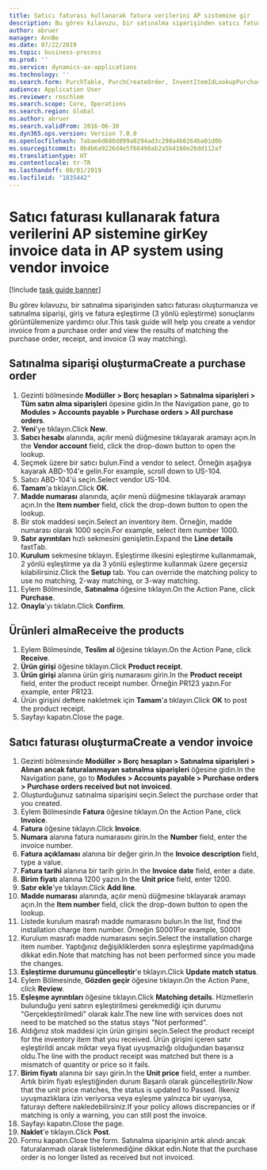 ```yaml
---
title: Satıcı faturası kullanarak fatura verilerini AP sistemine gir
description: Bu görev kılavuzu, bir satınalma siparişinden satıcı faturası oluşturmanıza ve satınalma siparişi, giriş ve fatura eşleştirme (3 yönlü eşleştirme) sonuçlarını görüntülemenize yardımcı olur.
author: abruer
manager: AnnBe
ms.date: 07/22/2019
ms.topic: business-process
ms.prod: ''
ms.service: dynamics-ax-applications
ms.technology: ''
ms.search.form: PurchTable, PurchCreateOrder, InventItemIdLookupPurchase, PurchEditLines, VendEditInvoice, InventItemIdLookupSimple, VendInvoiceMatchingDetails
audience: Application User
ms.reviewer: roschlom
ms.search.scope: Core, Operations
ms.search.region: Global
ms.author: abruer
ms.search.validFrom: 2016-06-30
ms.dyn365.ops.version: Version 7.0.0
ms.openlocfilehash: 7abae6d680d899a0294ad3c298a4b0264ba01d0b
ms.sourcegitcommit: 8b4b6a9226d4e5f66498ab2a5b4160e26dd112af
ms.translationtype: HT
ms.contentlocale: tr-TR
ms.lasthandoff: 08/01/2019
ms.locfileid: "1835442"
---
```

# <a name="key-invoice-data-in-ap-system-using-vendor-invoice"></a><span data-ttu-id="98a83-103">Satıcı faturası kullanarak fatura verilerini AP sistemine gir</span><span class="sxs-lookup"><span data-stu-id="98a83-103">Key invoice data in AP system using vendor invoice</span></span>

[!include [task guide banner](../../includes/task-guide-banner.md)]

<span data-ttu-id="98a83-104">Bu görev kılavuzu, bir satınalma siparişinden satıcı faturası oluşturmanıza ve satınalma siparişi, giriş ve fatura eşleştirme (3 yönlü eşleştirme) sonuçlarını görüntülemenize yardımcı olur.</span><span class="sxs-lookup"><span data-stu-id="98a83-104">This task guide will help you create a vendor invoice from a purchase order and view the results of matching the purchase order, receipt, and invoice (3 way matching).</span></span>


## <a name="create-a-purchase-order"></a><span data-ttu-id="98a83-105">Satınalma siparişi oluşturma</span><span class="sxs-lookup"><span data-stu-id="98a83-105">Create a purchase order</span></span>
1. <span data-ttu-id="98a83-106">Gezinti bölmesinde **Modüller > Borç hesapları > Satınalma siparişleri > Tüm satın alma siparişleri** öpesine gidin.</span><span class="sxs-lookup"><span data-stu-id="98a83-106">In the Navigation pane, go to **Modules > Accounts payable > Purchase orders > All purchase orders**.</span></span>
2. <span data-ttu-id="98a83-107">**Yeni**'ye tıklayın.</span><span class="sxs-lookup"><span data-stu-id="98a83-107">Click **New**.</span></span>
3. <span data-ttu-id="98a83-108">**Satıcı hesabı** alanında, açılır menü düğmesine tıklayarak aramayı açın.</span><span class="sxs-lookup"><span data-stu-id="98a83-108">In the **Vendor account** field, click the drop-down button to open the lookup.</span></span>
4. <span data-ttu-id="98a83-109">Seçmek üzere bir satıcı bulun.</span><span class="sxs-lookup"><span data-stu-id="98a83-109">Find a vendor to select.</span></span> <span data-ttu-id="98a83-110">Örneğin aşağıya kayarak ABD-104'e gelin.</span><span class="sxs-lookup"><span data-stu-id="98a83-110">For example, scroll down to US-104.</span></span>
5. <span data-ttu-id="98a83-111">Satıcı ABD-104'ü seçin.</span><span class="sxs-lookup"><span data-stu-id="98a83-111">Select vendor US-104.</span></span>
6. <span data-ttu-id="98a83-112">**Tamam**'a tıklayın.</span><span class="sxs-lookup"><span data-stu-id="98a83-112">Click **OK**.</span></span>
7. <span data-ttu-id="98a83-113">**Madde numarası** alanında, açılır menü düğmesine tıklayarak aramayı açın.</span><span class="sxs-lookup"><span data-stu-id="98a83-113">In the **Item number** field, click the drop-down button to open the lookup.</span></span>
8. <span data-ttu-id="98a83-114">Bir stok maddesi seçin.</span><span class="sxs-lookup"><span data-stu-id="98a83-114">Select an inventory item.</span></span> <span data-ttu-id="98a83-115">Örneğin, madde numarası olarak 1000 seçin.</span><span class="sxs-lookup"><span data-stu-id="98a83-115">For example, select item number 1000.</span></span>
9. <span data-ttu-id="98a83-116">**Satır ayrıntıları** hızlı sekmesini genişletin.</span><span class="sxs-lookup"><span data-stu-id="98a83-116">Expand the **Line details** fastTab.</span></span>
10. <span data-ttu-id="98a83-117">**Kurulum** sekmesine tıklayın. Eşleştirme ilkesini eşleştirme kullanmamak, 2 yönlü eşleştirme ya da 3 yönlü eşleştirme kullanmak üzere geçersiz kılabilirsiniz.</span><span class="sxs-lookup"><span data-stu-id="98a83-117">Click the **Setup** tab. You can override the matching policy to use no matching, 2-way matching, or 3-way matching.</span></span>  
11. <span data-ttu-id="98a83-118">Eylem Bölmesinde, **Satınalma** öğesine tıklayın.</span><span class="sxs-lookup"><span data-stu-id="98a83-118">On the Action Pane, click **Purchase**.</span></span>
12. <span data-ttu-id="98a83-119">**Onayla**'yı tıklatın.</span><span class="sxs-lookup"><span data-stu-id="98a83-119">Click **Confirm**.</span></span>

## <a name="receive-the-products"></a><span data-ttu-id="98a83-120">Ürünleri alma</span><span class="sxs-lookup"><span data-stu-id="98a83-120">Receive the products</span></span>
1. <span data-ttu-id="98a83-121">Eylem Bölmesinde, **Teslim al** öğesine tıklayın.</span><span class="sxs-lookup"><span data-stu-id="98a83-121">On the Action Pane, click **Receive**.</span></span>
2. <span data-ttu-id="98a83-122">**Ürün girişi** öğesine tıklayın.</span><span class="sxs-lookup"><span data-stu-id="98a83-122">Click **Product receipt**.</span></span>
3. <span data-ttu-id="98a83-123">**Ürün girişi** alanına ürün giriş numarasını girin.</span><span class="sxs-lookup"><span data-stu-id="98a83-123">In the **Product receipt** field, enter the product receipt number.</span></span> <span data-ttu-id="98a83-124">Örneğin PR123 yazın.</span><span class="sxs-lookup"><span data-stu-id="98a83-124">For example, enter PR123.</span></span>
4. <span data-ttu-id="98a83-125">Ürün girişini deftere nakletmek için **Tamam**'a tıklayın.</span><span class="sxs-lookup"><span data-stu-id="98a83-125">Click **OK** to post the product receipt.</span></span>
5. <span data-ttu-id="98a83-126">Sayfayı kapatın.</span><span class="sxs-lookup"><span data-stu-id="98a83-126">Close the page.</span></span>

## <a name="create-a-vendor-invoice"></a><span data-ttu-id="98a83-127">Satıcı faturası oluşturma</span><span class="sxs-lookup"><span data-stu-id="98a83-127">Create a vendor invoice</span></span>
1. <span data-ttu-id="98a83-128">Gezinti bölmesinde **Modüller > Borç hesapları > Satınalma siparişleri > Alınan ancak faturalanmayan satınalma siparişleri** öğesine gidin.</span><span class="sxs-lookup"><span data-stu-id="98a83-128">In the Navigation pane, go to **Modules > Accounts payable > Purchase orders > Purchase orders received but not invoiced**.</span></span>
2. <span data-ttu-id="98a83-129">Oluşturduğunuz satınalma siparişini seçin.</span><span class="sxs-lookup"><span data-stu-id="98a83-129">Select the purchase order that you created.</span></span>
3. <span data-ttu-id="98a83-130">Eylem Bölmesinde **Fatura** öğesine tıklayın.</span><span class="sxs-lookup"><span data-stu-id="98a83-130">On the Action Pane, click **Invoice**.</span></span>
4. <span data-ttu-id="98a83-131">**Fatura** öğesine tıklayın.</span><span class="sxs-lookup"><span data-stu-id="98a83-131">Click **Invoice**.</span></span>
5. <span data-ttu-id="98a83-132">**Numara** alanına fatura numarasını girin.</span><span class="sxs-lookup"><span data-stu-id="98a83-132">In the **Number** field, enter the invoice number.</span></span>
6. <span data-ttu-id="98a83-133">**Fatura açıklaması** alanına bir değer girin.</span><span class="sxs-lookup"><span data-stu-id="98a83-133">In the **Invoice description** field, type a value.</span></span>
7. <span data-ttu-id="98a83-134">**Fatura tarihi** alanına bir tarih girin.</span><span class="sxs-lookup"><span data-stu-id="98a83-134">In the **Invoice date** field, enter a date.</span></span>
8. <span data-ttu-id="98a83-135">**Birim fiyatı** alanına 1200 yazın.</span><span class="sxs-lookup"><span data-stu-id="98a83-135">In the **Unit price** field, enter 1200.</span></span>
9. <span data-ttu-id="98a83-136">**Satır ekle**'ye tıklayın.</span><span class="sxs-lookup"><span data-stu-id="98a83-136">Click **Add line**.</span></span>
10. <span data-ttu-id="98a83-137">**Madde numarası** alanında, açılır menü düğmesine tıklayarak aramayı açın.</span><span class="sxs-lookup"><span data-stu-id="98a83-137">In the **Item number** field, click the drop-down button to open the lookup.</span></span>
11. <span data-ttu-id="98a83-138">Listede kurulum masrafı madde numarasını bulun.</span><span class="sxs-lookup"><span data-stu-id="98a83-138">In the list, find the installation charge item number.</span></span> <span data-ttu-id="98a83-139">Örneğin S0001</span><span class="sxs-lookup"><span data-stu-id="98a83-139">For example, S0001</span></span>
12. <span data-ttu-id="98a83-140">Kurulum masrafı madde numarasını seçin.</span><span class="sxs-lookup"><span data-stu-id="98a83-140">Select the installation charge item number.</span></span> <span data-ttu-id="98a83-141">Yaptığınız değişikliklerden sonra eşleştirme yapılmadığına dikkat edin.</span><span class="sxs-lookup"><span data-stu-id="98a83-141">Note that matching has not been performed since you made the changes.</span></span>  
13. <span data-ttu-id="98a83-142">**Eşleştirme durumunu güncelleştir**'e tıklayın.</span><span class="sxs-lookup"><span data-stu-id="98a83-142">Click **Update match status**.</span></span>
14. <span data-ttu-id="98a83-143">Eylem Bölmesinde, **Gözden geçir** öğesine tıklayın.</span><span class="sxs-lookup"><span data-stu-id="98a83-143">On the Action Pane, click **Review**.</span></span>
15. <span data-ttu-id="98a83-144">**Eşleşme ayrıntıları** öğesine tıklayın.</span><span class="sxs-lookup"><span data-stu-id="98a83-144">Click **Matching details**.</span></span> <span data-ttu-id="98a83-145">Hizmetlerin bulunduğu yeni satırın eşleştirilmesi gerekmediği için durumu "Gerçekleştirilmedi" olarak kalır.</span><span class="sxs-lookup"><span data-stu-id="98a83-145">The new line with services does not need to be matched so the status stays "Not performed".</span></span>  
16. <span data-ttu-id="98a83-146">Aldığınız stok maddesi için ürün girişini seçin.</span><span class="sxs-lookup"><span data-stu-id="98a83-146">Select the product receipt for the inventory item that you received.</span></span> <span data-ttu-id="98a83-147">Ürün girişini içeren satır eşleştirildi ancak miktar veya fiyat uyuşmazlığı olduğundan başarısız oldu.</span><span class="sxs-lookup"><span data-stu-id="98a83-147">The line with the product receipt was matched but there is a mismatch of quantity or price so it fails.</span></span>  
17. <span data-ttu-id="98a83-148">**Birim fiyatı** alanına bir sayı girin.</span><span class="sxs-lookup"><span data-stu-id="98a83-148">In the **Unit price** field, enter a number.</span></span> <span data-ttu-id="98a83-149">Artık birim fiyatı eşleştiğinden durum Başarılı olarak güncelleştirilir.</span><span class="sxs-lookup"><span data-stu-id="98a83-149">Now that the unit price matches, the status is updated to Passed.</span></span> <span data-ttu-id="98a83-150">İlkeniz uyuşmazlıklara izin veriyorsa veya eşleşme yalnızca bir uyarıysa, faturayı deftere nakledebilirsiniz.</span><span class="sxs-lookup"><span data-stu-id="98a83-150">If your policy allows discrepancies or if matching is only a warning, you can still post the invoice.</span></span>  
18. <span data-ttu-id="98a83-151">Sayfayı kapatın.</span><span class="sxs-lookup"><span data-stu-id="98a83-151">Close the page.</span></span>
19. <span data-ttu-id="98a83-152">**Naklet**'e tıklayın.</span><span class="sxs-lookup"><span data-stu-id="98a83-152">Click **Post**.</span></span>
20. <span data-ttu-id="98a83-153">Formu kapatın.</span><span class="sxs-lookup"><span data-stu-id="98a83-153">Close the form.</span></span> <span data-ttu-id="98a83-154">Satınalma siparişinin artık alındı ancak faturalanmadı olarak listelenmediğine dikkat edin.</span><span class="sxs-lookup"><span data-stu-id="98a83-154">Note that the purchase order is no longer listed as received but not invoiced.</span></span>  

